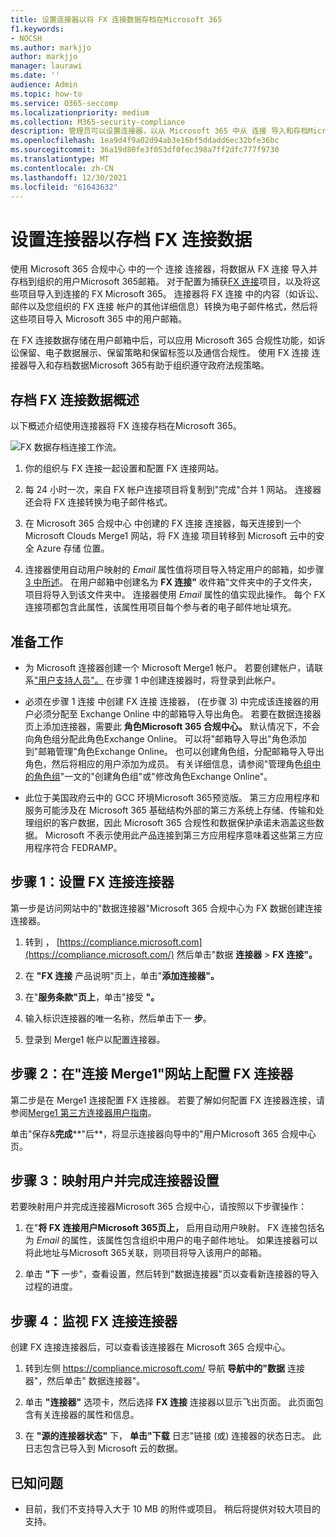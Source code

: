 ```yaml
---
title: 设置连接器以将 FX 连接数据存档在Microsoft 365
f1.keywords:
- NOCSH
ms.author: markjjo
author: markjjo
manager: laurawi
ms.date: ''
audience: Admin
ms.topic: how-to
ms.service: O365-seccomp
ms.localizationpriority: medium
ms.collection: M365-security-compliance
description: 管理员可以设置连接器，以从 Microsoft 365 中从 连接 导入和存档Microsoft 365。 此连接器允许您在 Microsoft 365 中存档来自第三方数据源的数据，以便您可以使用合规性功能（如合法保留、内容搜索和保留策略）来管理组织的第三方数据。
ms.openlocfilehash: 1ea9d4f9a02d94ab3e16bf5ddadd6ec32bfe36bc
ms.sourcegitcommit: 36a19d80fe3f053df0fec398a7ff2dfc777f9730
ms.translationtype: MT
ms.contentlocale: zh-CN
ms.lasthandoff: 12/30/2021
ms.locfileid: "61643632"
---
```

# <a name="set-up-a-connector-to-archive-fx-connect-data"></a>设置连接器以存档 FX 连接数据

使用 Microsoft 365 合规中心 中的一个 连接 连接器，将数据从 FX 连接 导入并存档到组织的用户Microsoft 365邮箱。 对于配置为捕获[FX 连接](https://globanet.com/fx-connect/)项目，以及将这些项目导入到连接的 FX Microsoft 365。 连接器将 FX 连接 中的内容（如诉讼、邮件以及您组织的 FX 连接 帐户的其他详细信息）转换为电子邮件格式，然后将这些项目导入 Microsoft 365 中的用户邮箱。

在 FX 连接数据存储在用户邮箱中后，可以应用 Microsoft 365 合规性功能，如诉讼保留、电子数据展示、保留策略和保留标签以及通信合规性。 使用 FX 连接 连接器导入和存档数据Microsoft 365有助于组织遵守政府法规策略。

## <a name="overview-of-archiving-fx-connect-data"></a>存档 FX 连接数据概述

以下概述介绍使用连接器将 FX 连接存档在Microsoft 365。

![FX 数据存档连接工作流。](../media/FXConnectConnectorWorkflow.png)

1. 你的组织与 FX 连接一起设置和配置 FX 连接网站。

2. 每 24 小时一次，来自 FX 帐户连接项目将复制到"完成"合并 1 网站。 连接器还会将 FX 连接转换为电子邮件格式。

3. 在 Microsoft 365 合规中心 中创建的 FX 连接 连接器，每天连接到一个 Microsoft Clouds Merge1 网站，将 FX 连接 项目转移到 Microsoft 云中的安全 Azure 存储 位置。

4. 连接器使用自动用户映射的 *Email* 属性值将项目导入特定用户的邮箱，如步骤 [3 中所述](#step-3-map-users-and-complete-the-connector-setup)。 在用户邮箱中创建名为 **FX 连接"** 收件箱"文件夹中的子文件夹，项目将导入到该文件夹中。 连接器使用 *Email* 属性的值实现此操作。 每个 FX 连接项都包含此属性，该属性用项目每个参与者的电子邮件地址填充。

## <a name="before-you-begin"></a>准备工作

- 为 Microsoft 连接器创建一个 Microsoft Merge1 帐户。  若要创建帐户，请联系["用户支持人员"。](https://globanet.com/ms-connectors-contact) 在步骤 1 中创建连接器时，将登录到此帐户。

- 必须在步骤 1 连接 中创建 FX 连接 连接器， (在步骤 3) 中完成该连接器的用户必须分配至 Exchange Online 中的邮箱导入导出角色。 若要在数据连接器页上添加连接器，需要此 **角色Microsoft 365 合规中心。** 默认情况下，不会向角色组分配此角色Exchange Online。 可以将"邮箱导入导出"角色添加到"邮箱管理"角色Exchange Online。 也可以创建角色组，分配邮箱导入导出角色，然后将相应的用户添加为成员。 有关详细信息，请参阅"管理角色[组中的角色组](/Exchange/permissions-exo/role-groups#create-role-groups)"[](/Exchange/permissions-exo/role-groups#modify-role-groups)一文的"创建角色组"或"修改角色Exchange Online"。

- 此位于美国政府云中的 GCC 环境Microsoft 365预览版。 第三方应用程序和服务可能涉及在 Microsoft 365 基础结构外部的第三方系统上存储、传输和处理组织的客户数据，因此 Microsoft 365 合规性和数据保护承诺未涵盖这些数据。 Microsoft 不表示使用此产品连接到第三方应用程序意味着这些第三方应用程序符合 FEDRAMP。

## <a name="step-1-set-up-the-fx-connect-connector"></a>步骤 1：设置 FX 连接连接器

第一步是访问网站中的"数据连接器"Microsoft 365 合规中心为 FX 数据创建连接连接器。

1. 转到 ， [https://compliance.microsoft.com](https://compliance.microsoft.com/) 然后单击"数据 **连接器**  >  **FX 连接"。**

2. 在 **"FX 连接** 产品说明"页上，单击"**添加连接器"。**

3. 在"**服务条款"页上**，单击"接受 **"。**

4. 输入标识连接器的唯一名称，然后单击下一 **步**。

5. 登录到 Merge1 帐户以配置连接器。

## <a name="step-2-configure-the-fx-connect-connector-on-the-veritas-merge1-site"></a>步骤 2：在"连接 Merge1"网站上配置 FX 连接器

第二步是在 Merge1 连接配置 FX 连接器。 若要了解如何配置 FX 连接器连接，请参阅[Merge1 第三方连接器用户指南](https://docs.ms.merge1.globanetportal.com/Merge1%20Third-Party%20Connectors%20FX%20Connect%20User%20Guide%20.pdf)。

单击"保存&**完成****"后**，将显示连接器向导中的"用户Microsoft 365 合规中心页。

## <a name="step-3-map-users-and-complete-the-connector-setup"></a>步骤 3：映射用户并完成连接器设置

若要映射用户并完成连接器Microsoft 365 合规中心，请按照以下步骤操作：

1. 在"**将 FX 连接用户Microsoft 365页上，** 启用自动用户映射。 FX 连接包括名为 *Email* 的属性，该属性包含组织中用户的电子邮件地址。 如果连接器可以将此地址与Microsoft 365关联，则项目将导入该用户的邮箱。

2. 单击 **"下** 一步"，查看设置，然后转到"数据连接器"页以查看新连接器的导入过程的进度。

## <a name="step-4-monitor-the-fx-connect-connector"></a>步骤 4：监视 FX 连接连接器

创建 FX 连接连接器后，可以查看该连接器在 Microsoft 365 合规中心。

1. 转到左侧 <https://compliance.microsoft.com/> 导航 **导航中的"数据** 连接器"，然后单击" 数据连接器"。

2. 单击 **"连接器"** 选项卡，然后选择 **FX 连接** 连接器以显示飞出页面。 此页面包含有关连接器的属性和信息。

3. 在 **"源的连接器状态"** 下， **单击"下载** 日志"链接 (或) 连接器的状态日志。 此日志包含已导入到 Microsoft 云的数据。

## <a name="known-issues"></a>已知问题

- 目前，我们不支持导入大于 10 MB 的附件或项目。 稍后将提供对较大项目的支持。